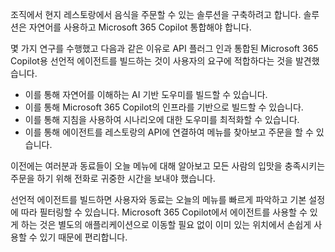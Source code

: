 조직에서 현지 레스토랑에서 음식을 주문할 수 있는 솔루션을 구축하려고 합니다. 솔루션은 자연어를 사용하고 Microsoft 365 Copilot 통합해야 합니다.

몇 가지 연구를 수행했고 다음과 같은 이유로 API 플러그 인과 통합된 Microsoft 365 Copilot용 선언적 에이전트를 빌드하는 것이 사용자의 요구에 적합하다는 것을 발견했습니다.

- 이를 통해 자연어를 이해하는 AI 기반 도우미를 빌드할 수 있습니다.
- 이를 통해 Microsoft 365 Copilot의 인프라를 기반으로 빌드할 수 있습니다.
- 이를 통해 지침을 사용하여 시나리오에 대한 도우미를 최적화할 수 있습니다.
- 이를 통해 에이전트를 레스토랑의 API에 연결하여 메뉴를 찾아보고 주문을 할 수 있습니다.

이전에는 여러분과 동료들이 오늘 메뉴에 대해 알아보고 모든 사람의 입맛을 충족시키는 주문을 하기 위해 전화로 귀중한 시간을 보내야 했습니다.

선언적 에이전트를 빌드하면 사용자와 동료는 오늘의 메뉴를 빠르게 파악하고 기본 설정에 따라 필터링할 수 있습니다. Microsoft 365 Copilot에서 에이전트를 사용할 수 있게 하는 것은 별도의 애플리케이션으로 이동할 필요 없이 이미 있는 위치에서 손쉽게 사용할 수 있기 때문에 편리합니다.
